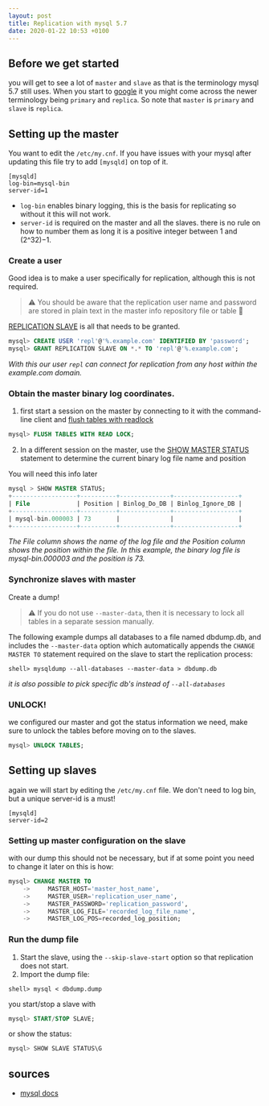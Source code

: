 ```yaml
---
layout: post
title: Replication with mysql 5.7
date: 2020-01-22 10:53 +0100
---
```

## Before we get started
you will get to see a lot of `master` and `slave` as that is the terminology mysql 5.7 still uses.
When you start to [google](https://duckduckgo.com/) it you might come across the newer terminology being `primary` and `replica`.
So note that `master` is `primary` and `slave` is `replica`.

## Setting up the master
You want to edit the `/etc/my.cnf`. If you have issues with your mysql after updating this file try to add `[mysqld]` on top of it.
```shell
[mysqld]
log-bin=mysql-bin
server-id=1
```
- `log-bin` enables binary logging, this is the basis for replicating so without it this will not work.
- `server-id` is required on the master and all the slaves. there is no rule on how to number them as long it is a positive integer between 1 and (2^32)−1.

### Create a user
Good idea is to make a user specifically for replication, although this is not required.

> :warning: You should be aware that the replication user name and password are stored in plain text in the master info repository file or table :see_no_evil: 

[REPLICATION SLAVE](https://dev.mysql.com/doc/refman/5.7/en/privileges-provided.html#priv_replication-slave) is all that needs to be granted.

```sql
mysql> CREATE USER 'repl'@'%.example.com' IDENTIFIED BY 'password';
mysql> GRANT REPLICATION SLAVE ON *.* TO 'repl'@'%.example.com';
```
_With this our user `repl` can connect for replication from any host within the example.com domain._

### Obtain the master binary log coordinates.
1. first start a session on the master by connecting to it with the command-line client and [flush tables with readlock](https://dev.mysql.com/doc/refman/5.7/en/flush.html#flush-tables-with-read-lock)
```sql
mysql> FLUSH TABLES WITH READ LOCK;
```
2. In a different session on the master, use the [SHOW MASTER STATUS](https://dev.mysql.com/doc/refman/5.7/en/show-master-status.html) statement to determine the current binary log file name and position

You will need this info later 
```sql
mysql > SHOW MASTER STATUS;
+------------------+----------+--------------+------------------+
| File             | Position | Binlog_Do_DB | Binlog_Ignore_DB |
+------------------+----------+--------------+------------------+
| mysql-bin.000003 | 73       |              |                  |
+------------------+----------+--------------+------------------+
```
_The File column shows the name of the log file and the Position column shows the position within the file. In this example, the binary log file is mysql-bin.000003 and the position is 73._

### Synchronize slaves with master
Create a dump!

>  ⚠ If you do not use `--master-data`, then it is necessary to lock all tables in a separate session manually.

The following example dumps all databases to a file named dbdump.db, and includes the `--master-data` option which automatically appends the `CHANGE MASTER TO` statement required on the slave to start the replication process: 
```shell
shell> mysqldump --all-databases --master-data > dbdump.db
``` 
_it is also possible to pick specific db's instead of `--all-databases`_

### UNLOCK!
we configured our master and got the status information we need, make sure to unlock the tables before moving on to the slaves.
```sql
mysql> UNLOCK TABLES;
```

## Setting up slaves
again we will start by editing the `/etc/my.cnf` file. We don't need to log bin, but a unique server-id is a must!
```shell
[mysqld]
server-id=2
```

### Setting up master configuration on the slave
with our dump this should not be necessary, but if at some point you need to change it later on this is how:
```sql
mysql> CHANGE MASTER TO
    ->     MASTER_HOST='master_host_name',
    ->     MASTER_USER='replication_user_name',
    ->     MASTER_PASSWORD='replication_password',
    ->     MASTER_LOG_FILE='recorded_log_file_name',
    ->     MASTER_LOG_POS=recorded_log_position;
```

### Run the dump file
1. Start the slave, using the `--skip-slave-start` option so that replication does not start. 
2. Import the dump file: 
```shell
shell> mysql < dbdump.dump
```

you start/stop a slave with
```sql
mysql> START/STOP SLAVE;
```
or show the status:
```sql
mysql> SHOW SLAVE STATUS\G
```

## sources
- [mysql docs](https://dev.mysql.com/doc/refman/5.7/en/replication-howto-masterbaseconfig.html)

